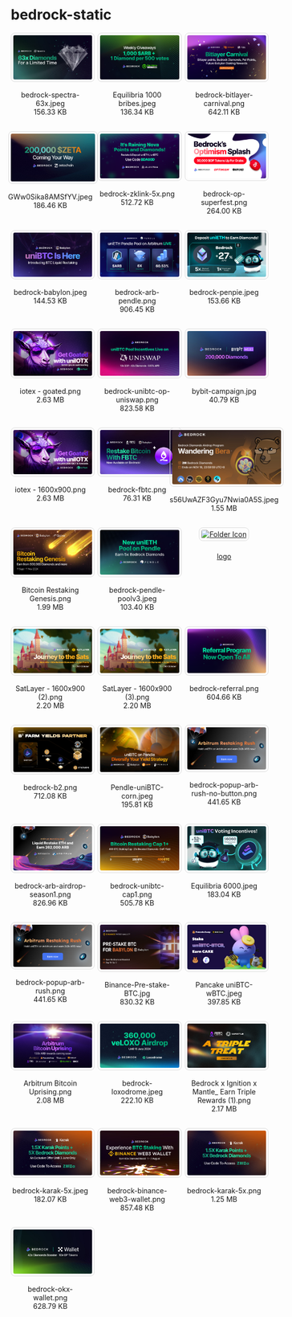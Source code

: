 # bedrock-static


<style>
.grid-container {
  display: grid;
  grid-template-columns: repeat(auto-fill, minmax(150px, 1fr));
  gap: 16px;
  justify-items: center;
}
.grid-item {
  text-align: center;
  font-size: 14px;
}
.grid-item img {
  max-width: 100%;
  height: auto;
  border: 1px solid #ddd;
  border-radius: 8px;
  padding: 4px;
}
.folder-item img {
  width: 50px;
  height: auto;
  margin-bottom: 8px;
}
</style>

<div class="grid-container">

  <div class="grid-item">
    <a href="https://raw.githubusercontent.com/Bedrock-Technology/bedrock-static/main/bedrock-spectra-63x.jpeg" target="_blank">
      <img src="https://raw.githubusercontent.com/Bedrock-Technology/bedrock-static/main/bedrock-spectra-63x.jpeg" alt="bedrock-spectra-63x.jpeg">
    </a>
    <p>bedrock-spectra-63x.jpeg <br> 156.33 KB</p>
  </div>


  <div class="grid-item">
    <a href="https://raw.githubusercontent.com/Bedrock-Technology/bedrock-static/main/Equilibria 1000 bribes.jpeg" target="_blank">
      <img src="https://raw.githubusercontent.com/Bedrock-Technology/bedrock-static/main/Equilibria 1000 bribes.jpeg" alt="Equilibria 1000 bribes.jpeg">
    </a>
    <p>Equilibria 1000 bribes.jpeg <br> 136.34 KB</p>
  </div>


  <div class="grid-item">
    <a href="https://raw.githubusercontent.com/Bedrock-Technology/bedrock-static/main/bedrock-bitlayer-carnival.png" target="_blank">
      <img src="https://raw.githubusercontent.com/Bedrock-Technology/bedrock-static/main/bedrock-bitlayer-carnival.png" alt="bedrock-bitlayer-carnival.png">
    </a>
    <p>bedrock-bitlayer-carnival.png <br> 642.11 KB</p>
  </div>


  <div class="grid-item">
    <a href="https://raw.githubusercontent.com/Bedrock-Technology/bedrock-static/main/GWw0Sika8AMSfYV.jpeg" target="_blank">
      <img src="https://raw.githubusercontent.com/Bedrock-Technology/bedrock-static/main/GWw0Sika8AMSfYV.jpeg" alt="GWw0Sika8AMSfYV.jpeg">
    </a>
    <p>GWw0Sika8AMSfYV.jpeg <br> 186.46 KB</p>
  </div>


  <div class="grid-item">
    <a href="https://raw.githubusercontent.com/Bedrock-Technology/bedrock-static/main/bedrock-zklink-5x.png" target="_blank">
      <img src="https://raw.githubusercontent.com/Bedrock-Technology/bedrock-static/main/bedrock-zklink-5x.png" alt="bedrock-zklink-5x.png">
    </a>
    <p>bedrock-zklink-5x.png <br> 512.72 KB</p>
  </div>


  <div class="grid-item">
    <a href="https://raw.githubusercontent.com/Bedrock-Technology/bedrock-static/main/bedrock-op-superfest.png" target="_blank">
      <img src="https://raw.githubusercontent.com/Bedrock-Technology/bedrock-static/main/bedrock-op-superfest.png" alt="bedrock-op-superfest.png">
    </a>
    <p>bedrock-op-superfest.png <br> 264.00 KB</p>
  </div>


  <div class="grid-item">
    <a href="https://raw.githubusercontent.com/Bedrock-Technology/bedrock-static/main/bedrock-babylon.jpeg" target="_blank">
      <img src="https://raw.githubusercontent.com/Bedrock-Technology/bedrock-static/main/bedrock-babylon.jpeg" alt="bedrock-babylon.jpeg">
    </a>
    <p>bedrock-babylon.jpeg <br> 144.53 KB</p>
  </div>


  <div class="grid-item">
    <a href="https://raw.githubusercontent.com/Bedrock-Technology/bedrock-static/main/bedrock-arb-pendle.png" target="_blank">
      <img src="https://raw.githubusercontent.com/Bedrock-Technology/bedrock-static/main/bedrock-arb-pendle.png" alt="bedrock-arb-pendle.png">
    </a>
    <p>bedrock-arb-pendle.png <br> 906.45 KB</p>
  </div>


  <div class="grid-item">
    <a href="https://raw.githubusercontent.com/Bedrock-Technology/bedrock-static/main/bedrock-penpie.jpeg" target="_blank">
      <img src="https://raw.githubusercontent.com/Bedrock-Technology/bedrock-static/main/bedrock-penpie.jpeg" alt="bedrock-penpie.jpeg">
    </a>
    <p>bedrock-penpie.jpeg <br> 153.66 KB</p>
  </div>


  <div class="grid-item">
    <a href="https://raw.githubusercontent.com/Bedrock-Technology/bedrock-static/main/iotex - goated.png" target="_blank">
      <img src="https://raw.githubusercontent.com/Bedrock-Technology/bedrock-static/main/iotex - goated.png" alt="iotex - goated.png">
    </a>
    <p>iotex - goated.png <br> 2.63 MB</p>
  </div>


  <div class="grid-item">
    <a href="https://raw.githubusercontent.com/Bedrock-Technology/bedrock-static/main/bedrock-unibtc-op-uniswap.png" target="_blank">
      <img src="https://raw.githubusercontent.com/Bedrock-Technology/bedrock-static/main/bedrock-unibtc-op-uniswap.png" alt="bedrock-unibtc-op-uniswap.png">
    </a>
    <p>bedrock-unibtc-op-uniswap.png <br> 823.58 KB</p>
  </div>


  <div class="grid-item">
    <a href="https://raw.githubusercontent.com/Bedrock-Technology/bedrock-static/main/bybit-campaign.jpg" target="_blank">
      <img src="https://raw.githubusercontent.com/Bedrock-Technology/bedrock-static/main/bybit-campaign.jpg" alt="bybit-campaign.jpg">
    </a>
    <p>bybit-campaign.jpg <br> 40.79 KB</p>
  </div>


  <div class="grid-item">
    <a href="https://raw.githubusercontent.com/Bedrock-Technology/bedrock-static/main/iotex - 1600x900.png" target="_blank">
      <img src="https://raw.githubusercontent.com/Bedrock-Technology/bedrock-static/main/iotex - 1600x900.png" alt="iotex - 1600x900.png">
    </a>
    <p>iotex - 1600x900.png <br> 2.63 MB</p>
  </div>


  <div class="grid-item">
    <a href="https://raw.githubusercontent.com/Bedrock-Technology/bedrock-static/main/bedrock-fbtc.png" target="_blank">
      <img src="https://raw.githubusercontent.com/Bedrock-Technology/bedrock-static/main/bedrock-fbtc.png" alt="bedrock-fbtc.png">
    </a>
    <p>bedrock-fbtc.png <br> 76.31 KB</p>
  </div>


  <div class="grid-item">
    <a href="https://raw.githubusercontent.com/Bedrock-Technology/bedrock-static/main/s56UwAZF3Gyu7Nwia0A5S.jpeg" target="_blank">
      <img src="https://raw.githubusercontent.com/Bedrock-Technology/bedrock-static/main/s56UwAZF3Gyu7Nwia0A5S.jpeg" alt="s56UwAZF3Gyu7Nwia0A5S.jpeg">
    </a>
    <p>s56UwAZF3Gyu7Nwia0A5S.jpeg <br> 1.55 MB</p>
  </div>


  <div class="grid-item">
    <a href="https://raw.githubusercontent.com/Bedrock-Technology/bedrock-static/main/Bitcoin Restaking Genesis.png" target="_blank">
      <img src="https://raw.githubusercontent.com/Bedrock-Technology/bedrock-static/main/Bitcoin Restaking Genesis.png" alt="Bitcoin Restaking Genesis.png">
    </a>
    <p>Bitcoin Restaking Genesis.png <br> 1.99 MB</p>
  </div>


  <div class="grid-item">
    <a href="https://raw.githubusercontent.com/Bedrock-Technology/bedrock-static/main/bedrock-pendle-poolv3.jpeg" target="_blank">
      <img src="https://raw.githubusercontent.com/Bedrock-Technology/bedrock-static/main/bedrock-pendle-poolv3.jpeg" alt="bedrock-pendle-poolv3.jpeg">
    </a>
    <p>bedrock-pendle-poolv3.jpeg <br> 103.40 KB</p>
  </div>


  <div class="grid-item folder-item">
    <a href="https://github.com/Bedrock-Technology/bedrock-static/blob/main/logo/README.md" target="_blank">
      <img src="https://cdn-icons-png.flaticon.com/512/148/148947.png" alt="Folder Icon">
      <p>logo</p>
    </a>
  </div>


  <div class="grid-item">
    <a href="https://raw.githubusercontent.com/Bedrock-Technology/bedrock-static/main/SatLayer - 1600x900 (2).png" target="_blank">
      <img src="https://raw.githubusercontent.com/Bedrock-Technology/bedrock-static/main/SatLayer - 1600x900 (2).png" alt="SatLayer - 1600x900 (2).png">
    </a>
    <p>SatLayer - 1600x900 (2).png <br> 2.20 MB</p>
  </div>


  <div class="grid-item">
    <a href="https://raw.githubusercontent.com/Bedrock-Technology/bedrock-static/main/SatLayer - 1600x900 (3).png" target="_blank">
      <img src="https://raw.githubusercontent.com/Bedrock-Technology/bedrock-static/main/SatLayer - 1600x900 (3).png" alt="SatLayer - 1600x900 (3).png">
    </a>
    <p>SatLayer - 1600x900 (3).png <br> 2.20 MB</p>
  </div>


  <div class="grid-item">
    <a href="https://raw.githubusercontent.com/Bedrock-Technology/bedrock-static/main/bedrock-referral.png" target="_blank">
      <img src="https://raw.githubusercontent.com/Bedrock-Technology/bedrock-static/main/bedrock-referral.png" alt="bedrock-referral.png">
    </a>
    <p>bedrock-referral.png <br> 604.66 KB</p>
  </div>


  <div class="grid-item">
    <a href="https://raw.githubusercontent.com/Bedrock-Technology/bedrock-static/main/bedrock-b2.png" target="_blank">
      <img src="https://raw.githubusercontent.com/Bedrock-Technology/bedrock-static/main/bedrock-b2.png" alt="bedrock-b2.png">
    </a>
    <p>bedrock-b2.png <br> 712.08 KB</p>
  </div>


  <div class="grid-item">
    <a href="https://raw.githubusercontent.com/Bedrock-Technology/bedrock-static/main/Pendle-uniBTC-corn.jpeg" target="_blank">
      <img src="https://raw.githubusercontent.com/Bedrock-Technology/bedrock-static/main/Pendle-uniBTC-corn.jpeg" alt="Pendle-uniBTC-corn.jpeg">
    </a>
    <p>Pendle-uniBTC-corn.jpeg <br> 195.81 KB</p>
  </div>


  <div class="grid-item">
    <a href="https://raw.githubusercontent.com/Bedrock-Technology/bedrock-static/main/bedrock-popup-arb-rush-no-button.png" target="_blank">
      <img src="https://raw.githubusercontent.com/Bedrock-Technology/bedrock-static/main/bedrock-popup-arb-rush-no-button.png" alt="bedrock-popup-arb-rush-no-button.png">
    </a>
    <p>bedrock-popup-arb-rush-no-button.png <br> 441.65 KB</p>
  </div>


  <div class="grid-item">
    <a href="https://raw.githubusercontent.com/Bedrock-Technology/bedrock-static/main/bedrock-arb-airdrop-season1.png" target="_blank">
      <img src="https://raw.githubusercontent.com/Bedrock-Technology/bedrock-static/main/bedrock-arb-airdrop-season1.png" alt="bedrock-arb-airdrop-season1.png">
    </a>
    <p>bedrock-arb-airdrop-season1.png <br> 826.96 KB</p>
  </div>


  <div class="grid-item">
    <a href="https://raw.githubusercontent.com/Bedrock-Technology/bedrock-static/main/bedrock-unibtc-cap1.png" target="_blank">
      <img src="https://raw.githubusercontent.com/Bedrock-Technology/bedrock-static/main/bedrock-unibtc-cap1.png" alt="bedrock-unibtc-cap1.png">
    </a>
    <p>bedrock-unibtc-cap1.png <br> 505.78 KB</p>
  </div>


  <div class="grid-item">
    <a href="https://raw.githubusercontent.com/Bedrock-Technology/bedrock-static/main/Equilibria 6000.jpeg" target="_blank">
      <img src="https://raw.githubusercontent.com/Bedrock-Technology/bedrock-static/main/Equilibria 6000.jpeg" alt="Equilibria 6000.jpeg">
    </a>
    <p>Equilibria 6000.jpeg <br> 183.04 KB</p>
  </div>


  <div class="grid-item">
    <a href="https://raw.githubusercontent.com/Bedrock-Technology/bedrock-static/main/bedrock-popup-arb-rush.png" target="_blank">
      <img src="https://raw.githubusercontent.com/Bedrock-Technology/bedrock-static/main/bedrock-popup-arb-rush.png" alt="bedrock-popup-arb-rush.png">
    </a>
    <p>bedrock-popup-arb-rush.png <br> 441.65 KB</p>
  </div>


  <div class="grid-item">
    <a href="https://raw.githubusercontent.com/Bedrock-Technology/bedrock-static/main/Binance-Pre-stake-BTC.jpg" target="_blank">
      <img src="https://raw.githubusercontent.com/Bedrock-Technology/bedrock-static/main/Binance-Pre-stake-BTC.jpg" alt="Binance-Pre-stake-BTC.jpg">
    </a>
    <p>Binance-Pre-stake-BTC.jpg <br> 830.32 KB</p>
  </div>


  <div class="grid-item">
    <a href="https://raw.githubusercontent.com/Bedrock-Technology/bedrock-static/main/Pancake uniBTC-wBTC.jpeg" target="_blank">
      <img src="https://raw.githubusercontent.com/Bedrock-Technology/bedrock-static/main/Pancake uniBTC-wBTC.jpeg" alt="Pancake uniBTC-wBTC.jpeg">
    </a>
    <p>Pancake uniBTC-wBTC.jpeg <br> 397.85 KB</p>
  </div>


  <div class="grid-item">
    <a href="https://raw.githubusercontent.com/Bedrock-Technology/bedrock-static/main/Arbitrum Bitcoin Uprising.png" target="_blank">
      <img src="https://raw.githubusercontent.com/Bedrock-Technology/bedrock-static/main/Arbitrum Bitcoin Uprising.png" alt="Arbitrum Bitcoin Uprising.png">
    </a>
    <p>Arbitrum Bitcoin Uprising.png <br> 2.08 MB</p>
  </div>


  <div class="grid-item">
    <a href="https://raw.githubusercontent.com/Bedrock-Technology/bedrock-static/main/bedrock-loxodrome.jpeg" target="_blank">
      <img src="https://raw.githubusercontent.com/Bedrock-Technology/bedrock-static/main/bedrock-loxodrome.jpeg" alt="bedrock-loxodrome.jpeg">
    </a>
    <p>bedrock-loxodrome.jpeg <br> 222.10 KB</p>
  </div>


  <div class="grid-item">
    <a href="https://raw.githubusercontent.com/Bedrock-Technology/bedrock-static/main/Bedrock x Ignition x Mantle_ Earn Triple Rewards (1).png" target="_blank">
      <img src="https://raw.githubusercontent.com/Bedrock-Technology/bedrock-static/main/Bedrock x Ignition x Mantle_ Earn Triple Rewards (1).png" alt="Bedrock x Ignition x Mantle_ Earn Triple Rewards (1).png">
    </a>
    <p>Bedrock x Ignition x Mantle_ Earn Triple Rewards (1).png <br> 2.17 MB</p>
  </div>


  <div class="grid-item">
    <a href="https://raw.githubusercontent.com/Bedrock-Technology/bedrock-static/main/bedrock-karak-5x.jpeg" target="_blank">
      <img src="https://raw.githubusercontent.com/Bedrock-Technology/bedrock-static/main/bedrock-karak-5x.jpeg" alt="bedrock-karak-5x.jpeg">
    </a>
    <p>bedrock-karak-5x.jpeg <br> 182.07 KB</p>
  </div>


  <div class="grid-item">
    <a href="https://raw.githubusercontent.com/Bedrock-Technology/bedrock-static/main/bedrock-binance-web3-wallet.png" target="_blank">
      <img src="https://raw.githubusercontent.com/Bedrock-Technology/bedrock-static/main/bedrock-binance-web3-wallet.png" alt="bedrock-binance-web3-wallet.png">
    </a>
    <p>bedrock-binance-web3-wallet.png <br> 857.48 KB</p>
  </div>


  <div class="grid-item">
    <a href="https://raw.githubusercontent.com/Bedrock-Technology/bedrock-static/main/bedrock-karak-5x.png" target="_blank">
      <img src="https://raw.githubusercontent.com/Bedrock-Technology/bedrock-static/main/bedrock-karak-5x.png" alt="bedrock-karak-5x.png">
    </a>
    <p>bedrock-karak-5x.png <br> 1.25 MB</p>
  </div>


  <div class="grid-item">
    <a href="https://raw.githubusercontent.com/Bedrock-Technology/bedrock-static/main/bedrock-okx-wallet.png" target="_blank">
      <img src="https://raw.githubusercontent.com/Bedrock-Technology/bedrock-static/main/bedrock-okx-wallet.png" alt="bedrock-okx-wallet.png">
    </a>
    <p>bedrock-okx-wallet.png <br> 628.79 KB</p>
  </div>

</div>